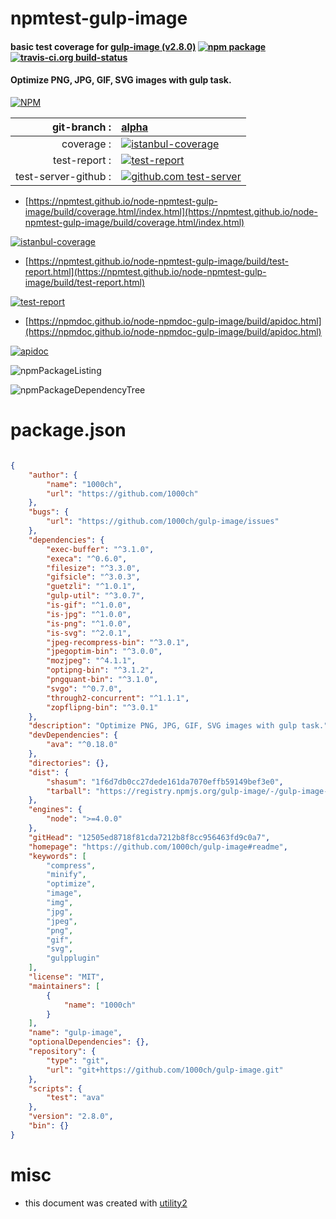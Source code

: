 # npmtest-gulp-image

#### basic test coverage for  [gulp-image (v2.8.0)](https://github.com/1000ch/gulp-image#readme)  [![npm package](https://img.shields.io/npm/v/npmtest-gulp-image.svg?style=flat-square)](https://www.npmjs.org/package/npmtest-gulp-image) [![travis-ci.org build-status](https://api.travis-ci.org/npmtest/node-npmtest-gulp-image.svg)](https://travis-ci.org/npmtest/node-npmtest-gulp-image)

#### Optimize PNG, JPG, GIF, SVG images with gulp task.

[![NPM](https://nodei.co/npm/gulp-image.png?downloads=true&downloadRank=true&stars=true)](https://www.npmjs.com/package/gulp-image)

| git-branch : | [alpha](https://github.com/npmtest/node-npmtest-gulp-image/tree/alpha)|
|--:|:--|
| coverage : | [![istanbul-coverage](https://npmtest.github.io/node-npmtest-gulp-image/build/coverage.badge.svg)](https://npmtest.github.io/node-npmtest-gulp-image/build/coverage.html/index.html)|
| test-report : | [![test-report](https://npmtest.github.io/node-npmtest-gulp-image/build/test-report.badge.svg)](https://npmtest.github.io/node-npmtest-gulp-image/build/test-report.html)|
| test-server-github : | [![github.com test-server](https://npmtest.github.io/node-npmtest-gulp-image/GitHub-Mark-32px.png)](https://npmtest.github.io/node-npmtest-gulp-image/build/app/index.html) | | build-artifacts : | [![build-artifacts](https://npmtest.github.io/node-npmtest-gulp-image/glyphicons_144_folder_open.png)](https://github.com/npmtest/node-npmtest-gulp-image/tree/gh-pages/build)|

- [https://npmtest.github.io/node-npmtest-gulp-image/build/coverage.html/index.html](https://npmtest.github.io/node-npmtest-gulp-image/build/coverage.html/index.html)

[![istanbul-coverage](https://npmtest.github.io/node-npmtest-gulp-image/build/screenCapture.buildCi.browser.%252Ftmp%252Fbuild%252Fcoverage.lib.html.png)](https://npmtest.github.io/node-npmtest-gulp-image/build/coverage.html/index.html)

- [https://npmtest.github.io/node-npmtest-gulp-image/build/test-report.html](https://npmtest.github.io/node-npmtest-gulp-image/build/test-report.html)

[![test-report](https://npmtest.github.io/node-npmtest-gulp-image/build/screenCapture.buildCi.browser.%252Ftmp%252Fbuild%252Ftest-report.html.png)](https://npmtest.github.io/node-npmtest-gulp-image/build/test-report.html)

- [https://npmdoc.github.io/node-npmdoc-gulp-image/build/apidoc.html](https://npmdoc.github.io/node-npmdoc-gulp-image/build/apidoc.html)

[![apidoc](https://npmdoc.github.io/node-npmdoc-gulp-image/build/screenCapture.buildCi.browser.%252Ftmp%252Fbuild%252Fapidoc.html.png)](https://npmdoc.github.io/node-npmdoc-gulp-image/build/apidoc.html)

![npmPackageListing](https://npmtest.github.io/node-npmtest-gulp-image/build/screenCapture.npmPackageListing.svg)

![npmPackageDependencyTree](https://npmtest.github.io/node-npmtest-gulp-image/build/screenCapture.npmPackageDependencyTree.svg)



# package.json

```json

{
    "author": {
        "name": "1000ch",
        "url": "https://github.com/1000ch"
    },
    "bugs": {
        "url": "https://github.com/1000ch/gulp-image/issues"
    },
    "dependencies": {
        "exec-buffer": "^3.1.0",
        "execa": "^0.6.0",
        "filesize": "^3.3.0",
        "gifsicle": "^3.0.3",
        "guetzli": "^1.0.1",
        "gulp-util": "^3.0.7",
        "is-gif": "^1.0.0",
        "is-jpg": "^1.0.0",
        "is-png": "^1.0.0",
        "is-svg": "^2.0.1",
        "jpeg-recompress-bin": "^3.0.1",
        "jpegoptim-bin": "^3.0.0",
        "mozjpeg": "^4.1.1",
        "optipng-bin": "^3.1.2",
        "pngquant-bin": "^3.1.0",
        "svgo": "^0.7.0",
        "through2-concurrent": "^1.1.1",
        "zopflipng-bin": "^3.0.1"
    },
    "description": "Optimize PNG, JPG, GIF, SVG images with gulp task.",
    "devDependencies": {
        "ava": "^0.18.0"
    },
    "directories": {},
    "dist": {
        "shasum": "1f6d7db0cc27dede161da7070effb59149bef3e0",
        "tarball": "https://registry.npmjs.org/gulp-image/-/gulp-image-2.8.0.tgz"
    },
    "engines": {
        "node": ">=4.0.0"
    },
    "gitHead": "12505ed8718f81cda7212b8f8cc956463fd9c0a7",
    "homepage": "https://github.com/1000ch/gulp-image#readme",
    "keywords": [
        "compress",
        "minify",
        "optimize",
        "image",
        "img",
        "jpg",
        "jpeg",
        "png",
        "gif",
        "svg",
        "gulpplugin"
    ],
    "license": "MIT",
    "maintainers": [
        {
            "name": "1000ch"
        }
    ],
    "name": "gulp-image",
    "optionalDependencies": {},
    "repository": {
        "type": "git",
        "url": "git+https://github.com/1000ch/gulp-image.git"
    },
    "scripts": {
        "test": "ava"
    },
    "version": "2.8.0",
    "bin": {}
}
```



# misc
- this document was created with [utility2](https://github.com/kaizhu256/node-utility2)
